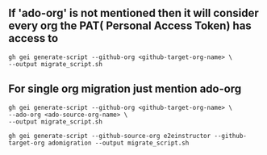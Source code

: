 ## If 'ado-org' is not mentioned then it will consider every org the PAT( Personal Access Token) has access to
```
gh gei generate-script --github-org <github-target-org-name> \
--output migrate_script.sh
```

## For single org migration just mention ado-org

```
gh gei generate-script --github-org <github-target-org-name> \
--ado-org <ado-source-org-name> \
--output migrate_script.sh 
```

```
gh gei generate-script --github-source-org e2einstructor --github-target-org adomigration --output migrate_script.sh
```
